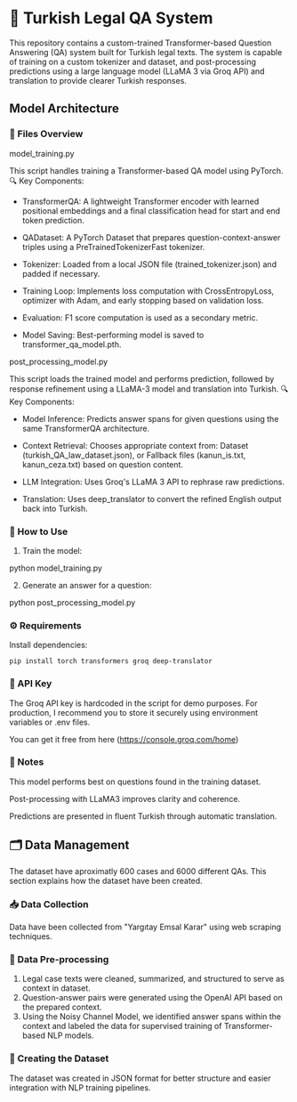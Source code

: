 # 🧠 Turkish Legal QA System

This repository contains a custom-trained Transformer-based Question Answering (QA) system built for Turkish legal texts. The system is capable of training on a custom tokenizer and dataset, and post-processing predictions using a large language model (LLaMA 3 via Groq API) and translation to provide clearer Turkish responses.

## Model Architecture

### 📁 Files Overview
model_training.py

This script handles training a Transformer-based QA model using PyTorch.
🔍 Key Components:

- TransformerQA: A lightweight Transformer encoder with learned positional embeddings and a final classification head for start and end token prediction.

- QADataset: A PyTorch Dataset that prepares question-context-answer triples using a PreTrainedTokenizerFast tokenizer.

- Tokenizer: Loaded from a local JSON file (trained_tokenizer.json) and padded if necessary.

- Training Loop: Implements loss computation with CrossEntropyLoss, optimizer with Adam, and early stopping based on validation loss.

- Evaluation: F1 score computation is used as a secondary metric.

- Model Saving: Best-performing model is saved to transformer_qa_model.pth.

post_processing_model.py

This script loads the trained model and performs prediction, followed by response refinement using a LLaMA-3 model and translation into Turkish.
🔍 Key Components:

- Model Inference: Predicts answer spans for given questions using the same TransformerQA architecture.

- Context Retrieval: Chooses appropriate context from: Dataset (turkish_QA_law_dataset.json), or Fallback files (kanun_is.txt, kanun_ceza.txt) based on question content.

- LLM Integration: Uses Groq's LLaMA 3 API to rephrase raw predictions.

- Translation: Uses deep_translator to convert the refined English output back into Turkish.

### 🚀 How to Use
1. Train the model:

python model_training.py

2. Generate an answer for a question:

python post_processing_model.py

### ⚙️ Requirements

Install dependencies:

    pip install torch transformers groq deep-translator

### 🔐 API Key

The Groq API key is hardcoded in the script for demo purposes. For production, I recommend you to store it securely using environment variables or .env files.

You can get it free from here (https://console.groq.com/home)

### 📌 Notes

This model performs best on questions found in the training dataset.

Post-processing with LLaMA3 improves clarity and coherence.

Predictions are presented in fluent Turkish through automatic translation.

## 🗂️ Data Management

The dataset have aproximatly 600 cases and 6000 different QAs. This section explains how the dataset have been created.

### 📥 Data Collection  
Data have been collected from "Yargıtay Emsal Karar" using web scraping techniques.

### 🧹 Data Pre-processing  
1. Legal case texts were cleaned, summarized, and structured to serve as context in dataset.  
2. Question-answer pairs were generated using the OpenAI API based on the prepared context.  
3. Using the Noisy Channel Model, we identified answer spans within the context and labeled the data for supervised training of Transformer-based NLP models.

### 📄 Creating the Dataset  
The dataset was created in JSON format for better structure and easier integration with NLP training pipelines.

